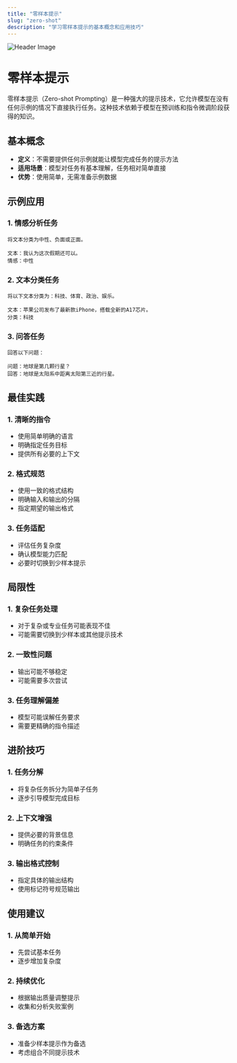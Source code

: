 ```yaml
---
title: "零样本提示"
slug: "zero-shot"
description: "学习零样本提示的基本概念和应用技巧"
---
```


![Header Image](images/zero-shot_header.png)

# 零样本提示

零样本提示（Zero-shot Prompting）是一种强大的提示技术，它允许模型在没有任何示例的情况下直接执行任务。这种技术依赖于模型在预训练和指令微调阶段获得的知识。

## 基本概念
- **定义**：不需要提供任何示例就能让模型完成任务的提示方法
- **适用场景**：模型对任务有基本理解，任务相对简单直接
- **优势**：使用简单，无需准备示例数据

## 示例应用

### 1. 情感分析任务
```
将文本分类为中性、负面或正面。

文本：我认为这次假期还可以。
情感：中性
```

### 2. 文本分类任务
```
将以下文本分类为：科技、体育、政治、娱乐。

文本：苹果公司发布了最新款iPhone，搭载全新的A17芯片。
分类：科技
```

### 3. 问答任务
```
回答以下问题：

问题：地球是第几颗行星？
回答：地球是太阳系中距离太阳第三近的行星。
```

## 最佳实践

### 1. 清晰的指令
- 使用简单明确的语言
- 明确指定任务目标
- 提供所有必要的上下文

### 2. 格式规范
- 使用一致的格式结构
- 明确输入和输出的分隔
- 指定期望的输出格式

### 3. 任务适配
- 评估任务复杂度
- 确认模型能力匹配
- 必要时切换到少样本提示

## 局限性

### 1. 复杂任务处理
- 对于复杂或专业任务可能表现不佳
- 可能需要切换到少样本或其他提示技术

### 2. 一致性问题
- 输出可能不够稳定
- 可能需要多次尝试

### 3. 任务理解偏差
- 模型可能误解任务要求
- 需要更精确的指令描述

## 进阶技巧

### 1. 任务分解
- 将复杂任务拆分为简单子任务
- 逐步引导模型完成目标

### 2. 上下文增强
- 提供必要的背景信息
- 明确任务的约束条件

### 3. 输出格式控制
- 指定具体的输出结构
- 使用标记符号规范输出

## 使用建议

### 1. 从简单开始
- 先尝试基本任务
- 逐步增加复杂度

### 2. 持续优化
- 根据输出质量调整提示
- 收集和分析失败案例

### 3. 备选方案
- 准备少样本提示作为备选
- 考虑组合不同提示技术
